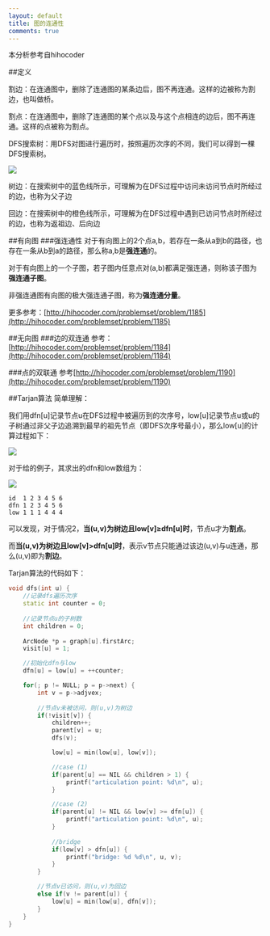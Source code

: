 ```yaml
---
layout: default
title: 图的连通性
comments: true
---
```

本分析参考自hihocoder

##定义

割边：在连通图中，删除了连通图的某条边后，图不再连通。这样的边被称为割边，也叫做桥。

割点：在连通图中，删除了连通图的某个点以及与这个点相连的边后，图不再连通。这样的点被称为割点。

DFS搜索树：用DFS对图进行遍历时，按照遍历次序的不同，我们可以得到一棵DFS搜索树。

![](http://media.hihocoder.com/problem_images/20150627/14353909466118.png)

树边：在搜索树中的蓝色线所示，可理解为在DFS过程中访问未访问节点时所经过的边，也称为父子边

回边：在搜索树中的橙色线所示，可理解为在DFS过程中遇到已访问节点时所经过的边，也称为返祖边、后向边

##有向图
###强连通性
对于有向图上的2个点a,b，若存在一条从a到b的路径，也存在一条从b到a的路径，那么称a,b是**强连通**的。

对于有向图上的一个子图，若子图内任意点对(a,b)都满足强连通，则称该子图为**强连通子图**。

非强连通图有向图的极大强连通子图，称为**强连通分量**。

更多参考：[http://hihocoder.com/problemset/problem/1185](http://hihocoder.com/problemset/problem/1185)

##无向图
###边的双连通
参考：[http://hihocoder.com/problemset/problem/1184](http://hihocoder.com/problemset/problem/1184)

###点的双联通
参考[http://hihocoder.com/problemset/problem/1190](http://hihocoder.com/problemset/problem/1190)

##Tarjan算法
简单理解：

我们用dfn[u]记录节点u在DFS过程中被遍历到的次序号，low[u]记录节点u或u的子树通过非父子边追溯到最早的祖先节点（即DFS次序号最小），那么low[u]的计算过程如下：

![](http://media.hihocoder.com/problem_images/20150627/week52_5.png)

对于给的例子，其求出的dfn和low数组为：

![](http://media.hihocoder.com/problem_images/20150627/14353909466118.png)

```
id  1 2 3 4 5 6
dfn 1 2 3 4 5 6
low 1 1 1 4 4 4
```

可以发现，对于情况2，**当(u,v)为树边且low[v]≥dfn[u]时**，节点u才为**割点**。

而**当(u,v)为树边且low[v]>dfn[u]时**，表示v节点只能通过该边(u,v)与u连通，那么(u,v)即为**割边**。

Tarjan算法的代码如下：


```c++
void dfs(int u) {
	//记录dfs遍历次序
	static int counter = 0;	
	
	//记录节点u的子树数
	int children = 0;
	
	ArcNode *p = graph[u].firstArc;
	visit[u] = 1;

	//初始化dfn与low
	dfn[u] = low[u] = ++counter;

	for(; p != NULL; p = p->next) {
		int v = p->adjvex;
		
		//节点v未被访问，则(u,v)为树边
		if(!visit[v]) {
			children++;
			parent[v] = u;
			dfs(v);

			low[u] = min(low[u], low[v]);

			//case (1)
			if(parent[u] == NIL && children > 1) {
				printf("articulation point: %d\n", u);
			}

			//case (2)
			if(parent[u] != NIL && low[v] >= dfn[u]) {
				printf("articulation point: %d\n", u);
			}
			
			//bridge
			if(low[v] > dfn[u]) {
				printf("bridge: %d %d\n", u, v);
			}
		}

		//节点v已访问，则(u,v)为回边
		else if(v != parent[u]) {
			low[u] = min(low[u], dfn[v]);
		}
	}
}

```
		


